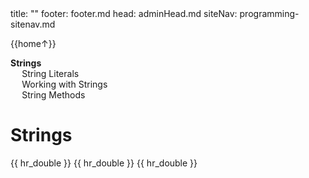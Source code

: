 <frontmatter>
title: ""
footer: footer.md
head: adminHead.md
siteNav: programming-sitenav.md
</frontmatter>

<include src="../../common/header.md" />

<div class="website-content" id="main">
<div id="toc">

{{home↑}}
* [**Strings**](#lists)
  * [String Literals](#string-literals)
  * [Working with Strings](#working-with-strings)
  * [String Methods](#string-methods)
  
</div>
<div id="main">

# Strings

<include src="../strings-literals/text.md" />{{ hr_double }}
<include src="../strings-workingWith/text.md" />{{ hr_double }}
<include src="../strings-methods/text.md" />{{ hr_double }}

</div>
</div>